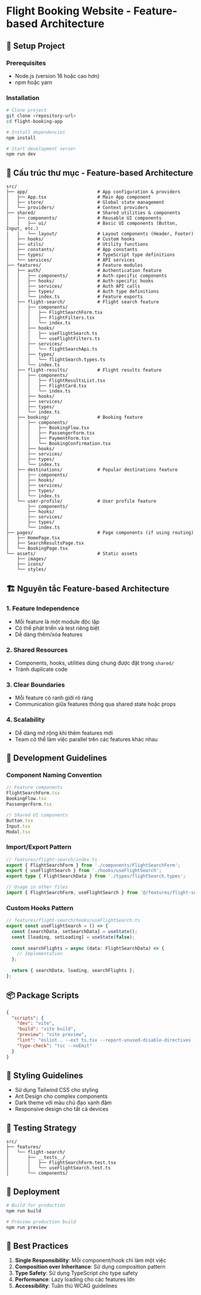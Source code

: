 # Flight Booking Website - Feature-based Architecture

## 🚀 Setup Project

### Prerequisites
- Node.js (version 16 hoặc cao hơn)
- npm hoặc yarn

### Installation
```bash
# Clone project
git clone <repository-url>
cd flight-booking-app

# Install dependencies
npm install

# Start development server
npm run dev
```

## 📁 Cấu trúc thư mục - Feature-based Architecture

```
src/
├── app/                          # App configuration & providers
│   ├── App.tsx                   # Main App component
│   ├── store/                    # Global state management
│   └── providers/                # Context providers
├── shared/                       # Shared utilities & components
│   ├── components/               # Reusable UI components
│   │   ├── ui/                   # Basic UI components (Button, Input, etc.)
│   │   └── layout/               # Layout components (Header, Footer)
│   ├── hooks/                    # Custom hooks
│   ├── utils/                    # Utility functions
│   ├── constants/                # App constants
│   ├── types/                    # TypeScript type definitions
│   └── services/                 # API services
├── features/                     # Feature modules
│   ├── auth/                     # Authentication feature
│   │   ├── components/           # Auth-specific components
│   │   ├── hooks/                # Auth-specific hooks
│   │   ├── services/             # Auth API calls
│   │   ├── types/                # Auth type definitions
│   │   └── index.ts              # Feature exports
│   ├── flight-search/            # Flight search feature
│   │   ├── components/
│   │   │   ├── FlightSearchForm.tsx
│   │   │   ├── FlightFilters.tsx
│   │   │   └── index.ts
│   │   ├── hooks/
│   │   │   ├── useFlightSearch.ts
│   │   │   └── useFlightFilters.ts
│   │   ├── services/
│   │   │   └── flightSearchApi.ts
│   │   ├── types/
│   │   │   └── flightSearch.types.ts
│   │   └── index.ts
│   ├── flight-results/           # Flight results feature
│   │   ├── components/
│   │   │   ├── FlightResultsList.tsx
│   │   │   ├── FlightCard.tsx
│   │   │   └── index.ts
│   │   ├── hooks/
│   │   ├── services/
│   │   ├── types/
│   │   └── index.ts
│   ├── booking/                  # Booking feature
│   │   ├── components/
│   │   │   ├── BookingFlow.tsx
│   │   │   ├── PassengerForm.tsx
│   │   │   ├── PaymentForm.tsx
│   │   │   └── BookingConfirmation.tsx
│   │   ├── hooks/
│   │   ├── services/
│   │   ├── types/
│   │   └── index.ts
│   ├── destinations/             # Popular destinations feature
│   │   ├── components/
│   │   ├── hooks/
│   │   ├── services/
│   │   ├── types/
│   │   └── index.ts
│   └── user-profile/             # User profile feature
│       ├── components/
│       ├── hooks/
│       ├── services/
│       ├── types/
│       └── index.ts
├── pages/                        # Page components (if using routing)
│   ├── HomePage.tsx
│   ├── SearchResultsPage.tsx
│   └── BookingPage.tsx
└── assets/                       # Static assets
    ├── images/
    ├── icons/
    └── styles/
```

## 🏗️ Nguyên tắc Feature-based Architecture

### 1. **Feature Independence**
- Mỗi feature là một module độc lập
- Có thể phát triển và test riêng biệt
- Dễ dàng thêm/xóa features

### 2. **Shared Resources**
- Components, hooks, utilities dùng chung được đặt trong `shared/`
- Tránh duplicate code

### 3. **Clear Boundaries**
- Mỗi feature có ranh giới rõ ràng
- Communication giữa features thông qua shared state hoặc props

### 4. **Scalability**
- Dễ dàng mở rộng khi thêm features mới
- Team có thể làm việc parallel trên các features khác nhau

## 🔧 Development Guidelines

### Component Naming Convention
```typescript
// Feature components
FlightSearchForm.tsx
BookingFlow.tsx
PassengerForm.tsx

// Shared UI components
Button.tsx
Input.tsx
Modal.tsx
```

### Import/Export Pattern
```typescript
// features/flight-search/index.ts
export { FlightSearchForm } from './components/FlightSearchForm';
export { useFlightSearch } from './hooks/useFlightSearch';
export type { FlightSearchData } from './types/flightSearch.types';

// Usage in other files
import { FlightSearchForm, useFlightSearch } from '@/features/flight-search';
```

### Custom Hooks Pattern
```typescript
// features/flight-search/hooks/useFlightSearch.ts
export const useFlightSearch = () => {
  const [searchData, setSearchData] = useState();
  const [loading, setLoading] = useState(false);
  
  const searchFlights = async (data: FlightSearchData) => {
    // Implementation
  };
  
  return { searchData, loading, searchFlights };
};
```

## 📦 Package Scripts

```json
{
  "scripts": {
    "dev": "vite",
    "build": "vite build",
    "preview": "vite preview",
    "lint": "eslint . --ext ts,tsx --report-unused-disable-directives --max-warnings 0",
    "type-check": "tsc --noEmit"
  }
}
```

## 🎨 Styling Guidelines

- Sử dụng Tailwind CSS cho styling
- Ant Design cho complex components
- Dark theme với màu chủ đạo xanh đậm
- Responsive design cho tất cả devices

## 🧪 Testing Strategy

```
src/
├── features/
│   └── flight-search/
│       ├── __tests__/
│       │   ├── FlightSearchForm.test.tsx
│       │   └── useFlightSearch.test.ts
│       └── components/
```

## 🚀 Deployment

```bash
# Build for production
npm run build

# Preview production build
npm run preview
```

## 📝 Best Practices

1. **Single Responsibility**: Mỗi component/hook chỉ làm một việc
2. **Composition over Inheritance**: Sử dụng composition pattern
3. **Type Safety**: Sử dụng TypeScript cho type safety
4. **Performance**: Lazy loading cho các features lớn
5. **Accessibility**: Tuân thủ WCAG guidelines